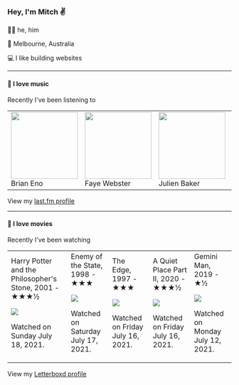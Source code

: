 <article><h3>Hey, I&#x27;m Mitch ✌️</h3><section><p>🙆‍♂️ he, him</p><p>📍 Melbourne, Australia</p><p>💻 I like building websites</p></section><hr/><section><h4>💽 I love music</h4><p>Recently I&#x27;ve been listening to</p><table><tbody><td><img src="https://lastfm.freetls.fastly.net/i/u/174s/918055ba2eb81528f93a8924dbab88f8.png" height="150px" alt="" role="presentation"/><br/>Brian Eno</td><td><img src="https://lastfm.freetls.fastly.net/i/u/174s/13e18b2b5d3f673e6cd4dc66730b48b7.png" height="150px" alt="" role="presentation"/><br/>Faye Webster</td><td><img src="https://lastfm.freetls.fastly.net/i/u/174s/d2f23414e5f03ce5d25bee36dc355aa6.png" height="150px" alt="" role="presentation"/><br/>Julien Baker</td><td><img src="https://lastfm.freetls.fastly.net/i/u/174s/7f5882ab0b9f3f967a981a64f50b4ef2.png" height="150px" alt="" role="presentation"/><br/>John Abercrombie</td><td><img src="https://lastfm.freetls.fastly.net/i/u/174s/41180bd5ee1a4defcddbf29b05572f5c.png" height="150px" alt="" role="presentation"/><br/>Jon Hopkins</td></tbody></table><span>View my <a href="https://www.last.fm/user/mylsb">last.fm profile</a></span></section><hr/><section><h4>📼 I love movies</h4><p>Recently I&#x27;ve been watching</p><table><tbody><td>Harry Potter and the Philosopher&#x27;s Stone, 2001 - ★★★½<br/><span> <p><img src="https://a.ltrbxd.com/resized/sm/upload/5t/cj/6w/6e/harrypotter2-0-500-0-750-crop.jpg?k=5c05c34570"/></p> <p>Watched on Sunday July 18, 2021.</p> </span></td><td>Enemy of the State, 1998 - ★★★<br/><span> <p><img src="https://a.ltrbxd.com/resized/sm/upload/8m/ov/bw/qg/2B0vLBo6gJbnzke4Enc77GCxKrz-0-500-0-750-crop.jpg?k=98d65c5565"/></p> <p>Watched on Saturday July 17, 2021.</p> </span></td><td>The Edge, 1997 - ★★★<br/><span> <p><img src="https://a.ltrbxd.com/resized/film-poster/4/7/1/6/4/47164-the-edge-0-500-0-750-crop.jpg?k=a9d0529e9b"/></p> <p>Watched on Friday July 16, 2021.</p> </span></td><td>A Quiet Place Part II, 2020 - ★★★½<br/><span> <p><img src="https://a.ltrbxd.com/resized/film-poster/4/5/0/3/3/7/450337-a-quiet-place-part-ii-0-500-0-750-crop.jpg?k=23c3662ced"/></p> <p>Watched on Friday July 16, 2021.</p> </span></td><td>Gemini Man, 2019 - ★½<br/><span> <p><img src="https://a.ltrbxd.com/resized/film-poster/3/8/5/5/1/9/385519-gemini-man-0-500-0-750-crop.jpg?k=110064bc26"/></p> <p>Watched on Monday July 12, 2021.</p> </span></td></tbody></table><span>View my <a href="https://letterboxd.com/myslab/">Letterboxd profile</a></span></section></article>